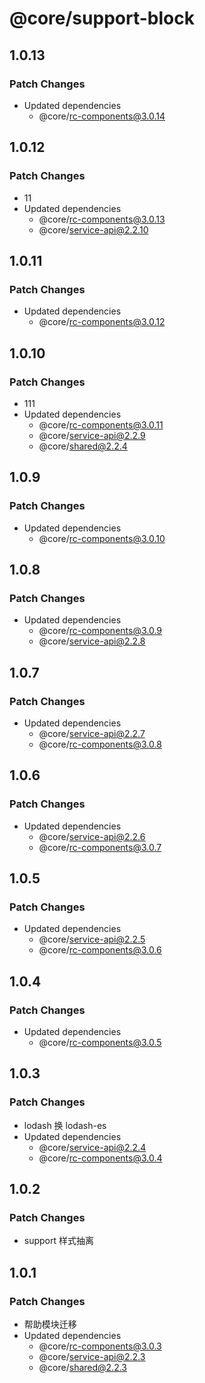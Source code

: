 # @core/support-block

## 1.0.13

### Patch Changes

- Updated dependencies
  - @core/rc-components@3.0.14

## 1.0.12

### Patch Changes

- 11
- Updated dependencies
  - @core/rc-components@3.0.13
  - @core/service-api@2.2.10

## 1.0.11

### Patch Changes

- Updated dependencies
  - @core/rc-components@3.0.12

## 1.0.10

### Patch Changes

- 111
- Updated dependencies
  - @core/rc-components@3.0.11
  - @core/service-api@2.2.9
  - @core/shared@2.2.4

## 1.0.9

### Patch Changes

- Updated dependencies
  - @core/rc-components@3.0.10

## 1.0.8

### Patch Changes

- Updated dependencies
  - @core/rc-components@3.0.9
  - @core/service-api@2.2.8

## 1.0.7

### Patch Changes

- Updated dependencies
  - @core/service-api@2.2.7
  - @core/rc-components@3.0.8

## 1.0.6

### Patch Changes

- Updated dependencies
  - @core/service-api@2.2.6
  - @core/rc-components@3.0.7

## 1.0.5

### Patch Changes

- Updated dependencies
  - @core/service-api@2.2.5
  - @core/rc-components@3.0.6

## 1.0.4

### Patch Changes

- Updated dependencies
  - @core/rc-components@3.0.5

## 1.0.3

### Patch Changes

- lodash 换 lodash-es
- Updated dependencies
  - @core/service-api@2.2.4
  - @core/rc-components@3.0.4

## 1.0.2

### Patch Changes

- support 样式抽离

## 1.0.1

### Patch Changes

- 帮助模块迁移
- Updated dependencies
  - @core/rc-components@3.0.3
  - @core/service-api@2.2.3
  - @core/shared@2.2.3
